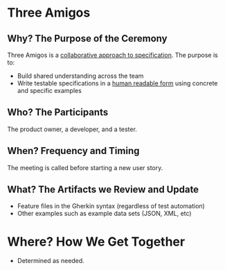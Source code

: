 # Three Amigos

## Why? The Purpose of the Ceremony

Three Amigos is a [collaborative approach to specification](http://www.stickyminds.com/sitewide.asp?Function=edetail&ObjectType=COL&ObjectId=17232). The purpose is to:

* Build shared understanding across the team
* Write testable specifications in a [human readable form](http://martinfowler.com/bliki/BusinessReadableDSL.html) using concrete and specific examples

## Who? The Participants

The product owner, a developer, and a tester.

## When? Frequency and Timing

The meeting is called before starting a new user story.

## What? The Artifacts we Review and Update

* Feature files in the Gherkin syntax (regardless of test automation)
* Other examples such as example data sets (JSON, XML, etc)

# Where? How We Get Together

* Determined as needed.
